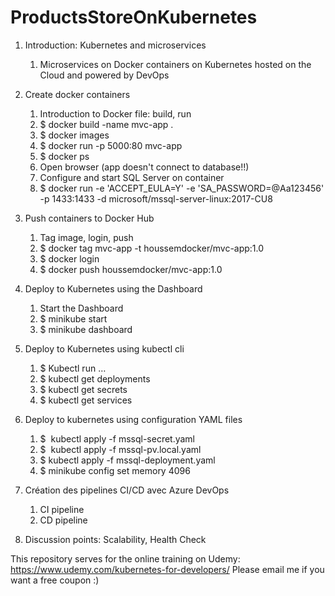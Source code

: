 # ProductsStoreOnKubernetes

1) Introduction: Kubernetes and microservices
	1) Microservices on Docker containers on Kubernetes hosted on the Cloud and powered by DevOps
	
2) Create docker containers
	1) Introduction to Docker file: build, run
	2) $ docker build -name mvc-app .
	3) $ docker images
	4) $ docker run -p 5000:80 mvc-app
	5) $ docker ps
	6) Open browser (app doesn't connect to database!!)
	7) Configure and start SQL Server on container
	8) $ docker run -e 'ACCEPT_EULA=Y' -e 'SA_PASSWORD=@Aa123456' -p 1433:1433 -d microsoft/mssql-server-linux:2017-CU8
	
3) Push containers to Docker Hub
	1) Tag image, login, push
	2) $ docker tag mvc-app -t houssemdocker/mvc-app:1.0
	3) $ docker login
	4) $ docker push houssemdocker/mvc-app:1.0
	
4) Deploy to Kubernetes using the Dashboard
	1) Start the Dashboard
	2) $ minikube start
	3) $ minikube dashboard
	
5) Deploy to Kubernetes using kubectl cli
	1) $ Kubectl run …
	2) $ kubectl get deployments
	3) $ kubectl get secrets
	4) $ kubectl get services
	
6) Deploy to kubernetes using configuration YAML files
	1) $  kubectl apply -f mssql-secret.yaml 
	2) $  kubectl apply -f mssql-pv.local.yaml 
	3) $ kubectl apply -f mssql-deployment.yaml
	4) $ minikube config set memory 4096
	
7) Création des pipelines CI/CD avec Azure DevOps
	1) CI pipeline
	2) CD pipeline
	
8) Discussion points: Scalability, Health Check


This repository serves for the online training on Udemy: https://www.udemy.com/kubernetes-for-developers/
Please email me if you want a free coupon :)
